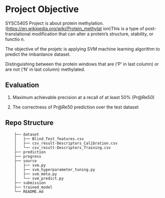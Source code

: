 # Project Objective

SYSC5405 Project is about protein methylation. (https://en.wikipedia.org/wiki/Protein_methylat ion)This is a type of post-translational modification that can alter a protein’s structure, stability, or functio n. 

The objective of the projetc is applying SVM machine learning algorithm to predict the imbanlance dataset.

Distinguishing between the protein windows that are (‘P’ in last column) or are not (‘N’ in last column) methylated. 

## Evaluation

1. Maximum achievable precision at a recall of at least 50% (Pr@Re50)

2. The correctness of Pr@Re50 prediction over the test dataset

## Repo Structure

        ├── dataset
        │   ├── Blind_Test_features.csv
		│   ├── csv_result-Descriptors_Calibration.csv
	    │   └── csv_result-Descriptors_Training.csv
		├── prediction
		├── progress
        ├── source
		│   ├── svm.py
		│   ├── svm_hyperparameter_tuning.py
		│   ├── svm_meta.py
	    │   └── svm_predict.py
        ├── submission
        ├── trained_model
        └── README.md
